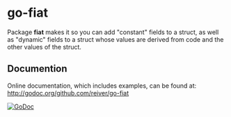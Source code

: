 # go-fiat

Package **fiat** makes it so you can add "constant" fields to a struct, as well as "dynamic" fields
to a struct whose values are derived from code and the other values of the struct.


## Documention

Online documentation, which includes examples, can be found at: http://godoc.org/github.com/reiver/go-fiat

[![GoDoc](https://godoc.org/github.com/reiver/go-fiat?status.svg)](https://godoc.org/github.com/reiver/go-fiat)
